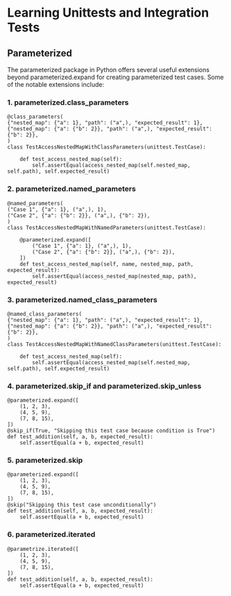 # Learning Unittests and Integration Tests

## Parameterized
The parameterized package in Python offers several useful extensions beyond parameterized.expand for creating parameterized test cases. Some of the notable extensions include:

### 1. parameterized.class_parameters
    @class_parameters(
    {"nested_map": {"a": 1}, "path": ("a",), "expected_result": 1},
    {"nested_map": {"a": {"b": 2}}, "path": ("a",), "expected_result": {"b": 2}},
    )
    class TestAccessNestedMapWithClassParameters(unittest.TestCase):

        def test_access_nested_map(self):
            self.assertEqual(access_nested_map(self.nested_map, self.path), self.expected_result)

### 2. parameterized.named_parameters
    @named_parameters(
    ("Case 1", {"a": 1}, ("a",), 1),
    ("Case 2", {"a": {"b": 2}}, ("a",), {"b": 2}),
    )
    class TestAccessNestedMapWithNamedParameters(unittest.TestCase):

        @parameterized.expand([
            ("Case 1", {"a": 1}, ("a",), 1),
            ("Case 2", {"a": {"b": 2}}, ("a",), {"b": 2}),
        ])
        def test_access_nested_map(self, name, nested_map, path, expected_result):
            self.assertEqual(access_nested_map(nested_map, path), expected_result)

### 3. parameterized.named_class_parameters
    @named_class_parameters(
    {"nested_map": {"a": 1}, "path": ("a",), "expected_result": 1},
    {"nested_map": {"a": {"b": 2}}, "path": ("a",), "expected_result": {"b": 2}},
    )
    class TestAccessNestedMapWithNamedClassParameters(unittest.TestCase):

        def test_access_nested_map(self):
            self.assertEqual(access_nested_map(self.nested_map, self.path), self.expected_result)

### 4. parameterized.skip_if and parameterized.skip_unless
    @parameterized.expand([
        (1, 2, 3),
        (4, 5, 9),
        (7, 8, 15),
    ])
    @skip_if(True, "Skipping this test case because condition is True")
    def test_addition(self, a, b, expected_result):
        self.assertEqual(a + b, expected_result)

### 5. parameterized.skip
    @parameterized.expand([
        (1, 2, 3),
        (4, 5, 9),
        (7, 8, 15),
    ])
    @skip("Skipping this test case unconditionally")
    def test_addition(self, a, b, expected_result):
        self.assertEqual(a + b, expected_result)

### 6. parameterized.iterated
    @parametrize.iterated([
        (1, 2, 3),
        (4, 5, 9),
        (7, 8, 15),
    ])
    def test_addition(self, a, b, expected_result):
        self.assertEqual(a + b, expected_result)